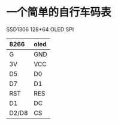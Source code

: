 # 一个简单的自行车码表

SSD1306
128*64
OLED
SPI

8266|oled
:-|:-
G|GND
3V|VCC
D5|D0 
D7|D1
RST|RES
D1|DC
D2/D8|CS

